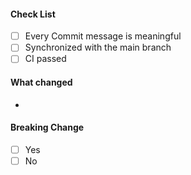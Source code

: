 #### Check List
- [ ] Every Commit message is meaningful
- [ ] Synchronized with the main branch
- [ ] CI passed

#### What changed
-

#### Breaking Change
- [ ] Yes
- [ ] No
